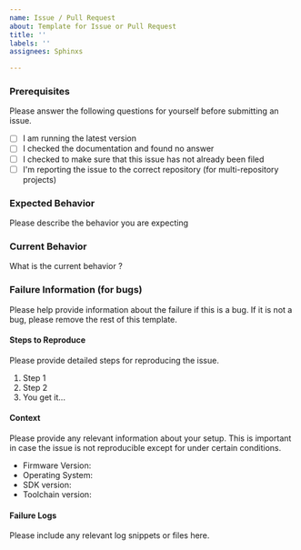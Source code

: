 ```yaml
---
name: Issue / Pull Request
about: Template for Issue or Pull Request
title: ''
labels: ''
assignees: Sphinxs

---
```


### Prerequisites

Please answer the following questions for yourself before submitting an issue.

- [ ] I am running the latest version
- [ ] I checked the documentation and found no answer
- [ ] I checked to make sure that this issue has not already been filed
- [ ] I'm reporting the issue to the correct repository (for multi-repository projects)

### Expected Behavior

Please describe the behavior you are expecting

### Current Behavior

What is the current behavior ?

### Failure Information (for bugs)

Please help provide information about the failure if this is a bug. If it is not a bug, please remove the rest of this template.

#### Steps to Reproduce

Please provide detailed steps for reproducing the issue.

1. Step 1
2. Step 2
3. You get it...

#### Context

Please provide any relevant information about your setup. This is important in case the issue is not reproducible except for under certain conditions.

* Firmware Version:
* Operating System:
* SDK version:
* Toolchain version:

#### Failure Logs

Please include any relevant log snippets or files here.
